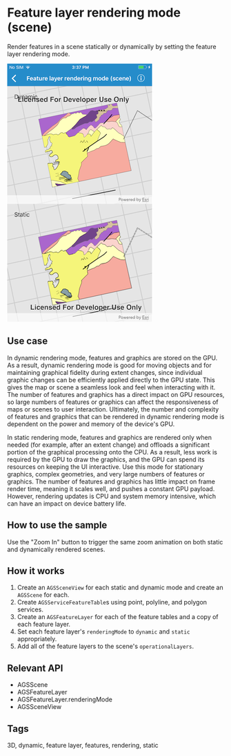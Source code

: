 # Feature layer rendering mode (scene)

Render features in a scene statically or dynamically by setting the feature layer rendering mode.

![Feature layer rendering mode (scene)](feature-layer-renderering-scene.png)

## Use case

In dynamic rendering mode, features and graphics are stored on the GPU. As a result, dynamic rendering mode is good for moving objects and for maintaining graphical fidelity during extent changes, since individual graphic changes can be efficiently applied directly to the GPU state. This gives the map or scene a seamless look and feel when interacting with it. The number of features and graphics has a direct impact on GPU resources, so large numbers of features or graphics can affect the responsiveness of maps or scenes to user interaction. Ultimately, the number and complexity of features and graphics that can be rendered in dynamic rendering mode is dependent on the power and memory of the device's GPU.

In static rendering mode, features and graphics are rendered only when needed (for example, after an extent change) and offloads a significant portion of the graphical processing onto the CPU. As a result, less work is required by the GPU to draw the graphics, and the GPU can spend its resources on keeping the UI interactive. Use this mode for stationary graphics, complex geometries, and very large numbers of features or graphics. The number of features and graphics has little impact on frame render time, meaning it scales well, and pushes a constant GPU payload. However, rendering updates is CPU and system memory intensive, which can have an impact on device battery life.

## How to use the sample

Use the "Zoom In" button to trigger the same zoom animation on both static and dynamically rendered scenes.

## How it works

1. Create an `AGSSceneView` for each static and dynamic mode and create an `AGSScene` for each.
2. Create `AGSServiceFeatureTable`s using point, polyline, and polygon services.
3. Create an `AGSFeatureLayer` for each of the feature tables and a copy of each feature layer. 
4. Set each feature layer's `renderingMode` to `dynamic` and `static` appropriately. 
5. Add all of the feature layers to the scene's `operationalLayers`.

## Relevant API

* AGSScene
* AGSFeatureLayer
* AGSFeatureLayer.renderingMode
* AGSSceneView

## Tags

3D, dynamic, feature layer, features, rendering, static

